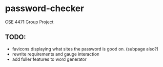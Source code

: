 # password-checker
CSE 4471 Group Project

## TODO:
* favicons displaying what sites the password is good on. (subpage also?)
* rewrite requirements and gauge interaction
* add fuller features to word generator
